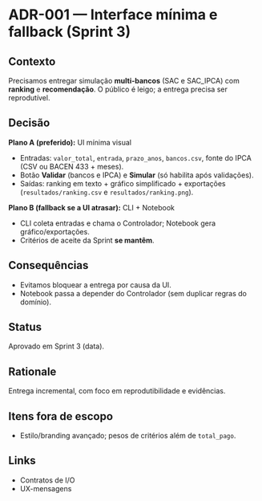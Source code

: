 # ADR-001 — Interface mínima e fallback (Sprint 3)

## Contexto
Precisamos entregar simulação **multi-bancos** (SAC e SAC_IPCA) com **ranking** e **recomendação**. O público é leigo; a entrega precisa ser reprodutível.

## Decisão
**Plano A (preferido):** UI mínima visual  
- Entradas: `valor_total`, `entrada`, `prazo_anos`, `bancos.csv`, fonte do IPCA (CSV ou BACEN 433 + meses).  
- Botão **Validar** (bancos e IPCA) e **Simular** (só habilita após validações).  
- Saídas: ranking em texto + gráfico simplificado + exportações (`resultados/ranking.csv` e `resultados/ranking.png`).

**Plano B (fallback se a UI atrasar):** CLI + Notebook  
- CLI coleta entradas e chama o Controlador; Notebook gera gráfico/exportações.  
- Critérios de aceite da Sprint **se mantêm**.

## Consequências
- Evitamos bloquear a entrega por causa da UI.  
- Notebook passa a depender do Controlador (sem duplicar regras do domínio).

## Status
Aprovado em Sprint 3 (data).

## Rationale
Entrega incremental, com foco em reprodutibilidade e evidências.

## Itens fora de escopo
- Estilo/branding avançado; pesos de critérios além de `total_pago`.

## Links
- Contratos de I/O  
- UX-mensagens
